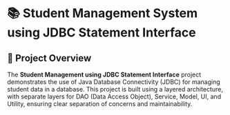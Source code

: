 # 📚 Student Management System using JDBC Statement Interface

## 🌟 Project Overview

The **Student Management using JDBC Statement Interface** project demonstrates the use of Java Database Connectivity (JDBC) for managing student data in a database. This project is built using a layered architecture, with separate layers for DAO (Data Access Object), Service, Model, UI, and Utility, ensuring clear separation of concerns and maintainability.

